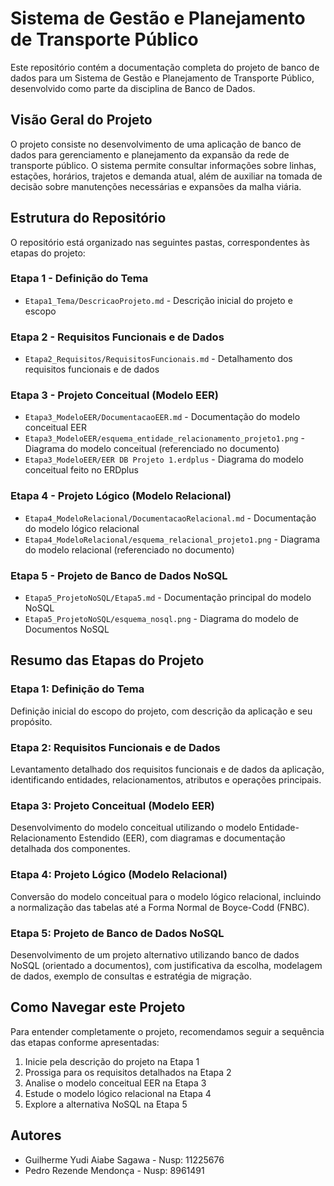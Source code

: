 # Sistema de Gestão e Planejamento de Transporte Público

Este repositório contém a documentação completa do projeto de banco de dados para um Sistema de Gestão e Planejamento de Transporte Público, desenvolvido como parte da disciplina de Banco de Dados.

## Visão Geral do Projeto

O projeto consiste no desenvolvimento de uma aplicação de banco de dados para gerenciamento e planejamento da expansão da rede de transporte público. O sistema permite consultar informações sobre linhas, estações, horários, trajetos e demanda atual, além de auxiliar na tomada de decisão sobre manutenções necessárias e expansões da malha viária.

## Estrutura do Repositório

O repositório está organizado nas seguintes pastas, correspondentes às etapas do projeto:

### Etapa 1 - Definição do Tema
- `Etapa1_Tema/DescricaoProjeto.md` - Descrição inicial do projeto e escopo

### Etapa 2 - Requisitos Funcionais e de Dados
- `Etapa2_Requisitos/RequisitosFuncionais.md` - Detalhamento dos requisitos funcionais e de dados

### Etapa 3 - Projeto Conceitual (Modelo EER)
- `Etapa3_ModeloEER/DocumentacaoEER.md` - Documentação do modelo conceitual EER
- `Etapa3_ModeloEER/esquema_entidade_relacionamento_projeto1.png` - Diagrama do modelo conceitual (referenciado no documento)
- `Etapa3_ModeloEER/EER DB Projeto 1.erdplus` - Diagrama do modelo conceitual feito no ERDplus

### Etapa 4 - Projeto Lógico (Modelo Relacional)
- `Etapa4_ModeloRelacional/DocumentacaoRelacional.md` - Documentação do modelo lógico relacional
- `Etapa4_ModeloRelacional/esquema_relacional_projeto1.png` - Diagrama do modelo relacional (referenciado no documento)

### Etapa 5 - Projeto de Banco de Dados NoSQL
- `Etapa5_ProjetoNoSQL/Etapa5.md` - Documentação principal do modelo NoSQL
- `Etapa5_ProjetoNoSQL/esquema_nosql.png` - Diagrama do modelo de Documentos NoSQL

## Resumo das Etapas do Projeto

### Etapa 1: Definição do Tema
Definição inicial do escopo do projeto, com descrição da aplicação e seu propósito.

### Etapa 2: Requisitos Funcionais e de Dados
Levantamento detalhado dos requisitos funcionais e de dados da aplicação, identificando entidades, relacionamentos, atributos e operações principais.

### Etapa 3: Projeto Conceitual (Modelo EER)
Desenvolvimento do modelo conceitual utilizando o modelo Entidade-Relacionamento Estendido (EER), com diagramas e documentação detalhada dos componentes.

### Etapa 4: Projeto Lógico (Modelo Relacional)
Conversão do modelo conceitual para o modelo lógico relacional, incluindo a normalização das tabelas até a Forma Normal de Boyce-Codd (FNBC).

### Etapa 5: Projeto de Banco de Dados NoSQL
Desenvolvimento de um projeto alternativo utilizando banco de dados NoSQL (orientado a documentos), com justificativa da escolha, modelagem de dados, exemplo de consultas e estratégia de migração.

## Como Navegar este Projeto

Para entender completamente o projeto, recomendamos seguir a sequência das etapas conforme apresentadas:

1. Inicie pela descrição do projeto na Etapa 1
2. Prossiga para os requisitos detalhados na Etapa 2
3. Analise o modelo conceitual EER na Etapa 3
4. Estude o modelo lógico relacional na Etapa 4
5. Explore a alternativa NoSQL na Etapa 5

## Autores

- Guilherme Yudi Aiabe Sagawa - Nusp: 11225676
- Pedro Rezende Mendonça - Nusp: 8961491